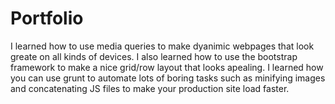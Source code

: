 # Portfolio
I learned how to use media queries to make dyanimic webpages that look greate on all kinds of devices. I also learned how to use the bootstrap framework to make a nice grid/row layout that looks apealing. I learned how you can use grunt to automate lots of boring tasks such as minifying images and concatenating JS files to make your production site load faster.

